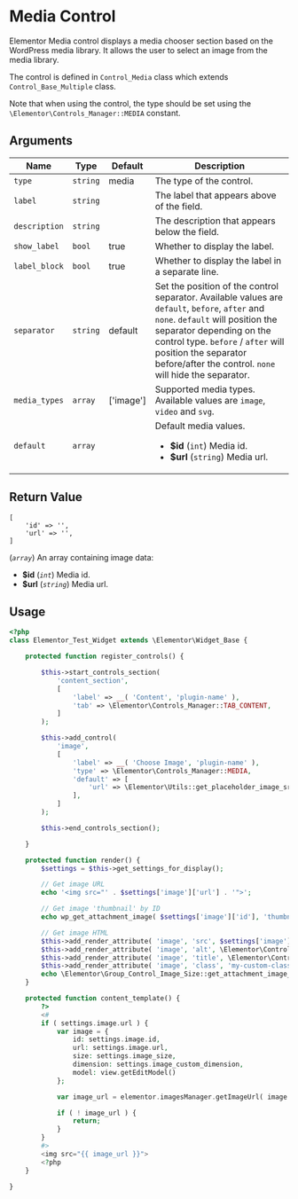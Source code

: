 # Media Control

Elementor Media control displays a media chooser section based on the WordPress media library. It allows the user to select an image from the media library.

The control is defined in `Control_Media` class which extends `Control_Base_Multiple` class.

Note that when using the control, the type should be set using the `\Elementor\Controls_Manager::MEDIA` constant.

## Arguments

<table>
	<thead>
		<tr>
			<th>Name</th>
			<th>Type</th>
			<th>Default</th>
			<th>Description</th>
		</tr>
	</thead>
	<tbody>
		<tr>
			<td><code>type</code></td>
			<td><code>string</code></td>
			<td>media</td>
			<td>The type of the control.</td>
		</tr>
		<tr>
			<td><code>label</code></td>
			<td><code>string</code></td>
			<td></td>
			<td>The label that appears above of the field.</td>
		</tr>
		<tr>
			<td><code>description</code></td>
			<td><code>string</code></td>
			<td></td>
			<td>The description that appears below the field.</td>
		</tr>
		<tr>
			<td><code>show_label</code></td>
			<td><code>bool</code></td>
			<td>true</td>
			<td>Whether to display the label.</td>
		</tr>
		<tr>
			<td><code>label_block</code></td>
			<td><code>bool</code></td>
			<td>true</td>
			<td>Whether to display the label in a separate line.</td>
		</tr>
		<tr>
			<td><code>separator</code></td>
			<td><code>string</code></td>
			<td>default</td>
			<td>Set the position of the control separator. Available values are <code>default</code>, <code>before</code>, <code>after</code> and <code>none</code>. <code>default</code> will position the separator depending on the control type. <code>before</code> / <code>after</code> will position the separator before/after the control. <code>none</code> will hide the separator.</td>
		</tr>
		<tr>
			<td><code>media_types</code></td>
			<td><code>array</code></td>
			<td>['image']</td>
			<td>Supported media types. Available values are <code>image</code>, <code>video</code> and <code>svg</code>.</td>
		</tr>
		<tr>
			<td><code>default</code></td>
			<td><code>array</code></td>
			<td></td>
			<td>
				Default media values.
				<ul>
					<li><strong>$id</strong> (<code>int</code>) Media id.</li>
					<li><strong>$url</strong> (<code>string</code>) Media url.</li>
				</ul>
			</td>
		</tr>
	</tbody>
</table>

## Return Value

```
[
	'id' => '',
	'url' => '',
]
```

(_`array`_) An array containing image data:

* **$id** (_`int`_) Media id.
* **$url** (_`string`_) Media url.

## Usage

```php {14-23,32-33,35-36,38-43,48-65}
<?php
class Elementor_Test_Widget extends \Elementor\Widget_Base {

	protected function register_controls() {

		$this->start_controls_section(
			'content_section',
			[
				'label' => __( 'Content', 'plugin-name' ),
				'tab' => \Elementor\Controls_Manager::TAB_CONTENT,
			]
		);

		$this->add_control(
			'image',
			[
				'label' => __( 'Choose Image', 'plugin-name' ),
				'type' => \Elementor\Controls_Manager::MEDIA,
				'default' => [
					'url' => \Elementor\Utils::get_placeholder_image_src(),
				],
			]
		);

		$this->end_controls_section();

	}

	protected function render() {
		$settings = $this->get_settings_for_display();

		// Get image URL
		echo '<img src="' . $settings['image']['url'] . '">';

		// Get image 'thumbnail' by ID
		echo wp_get_attachment_image( $settings['image']['id'], 'thumbnail' );

		// Get image HTML
		$this->add_render_attribute( 'image', 'src', $settings['image']['url'] );
		$this->add_render_attribute( 'image', 'alt', \Elementor\Control_Media::get_image_alt( $settings['image'] ) );
		$this->add_render_attribute( 'image', 'title', \Elementor\Control_Media::get_image_title( $settings['image'] ) );
		$this->add_render_attribute( 'image', 'class', 'my-custom-class' );
		echo \Elementor\Group_Control_Image_Size::get_attachment_image_html( $settings, 'thumbnail', 'image' );
	}

	protected function content_template() {
		?>
		<#
		if ( settings.image.url ) {
			var image = {
				id: settings.image.id,
				url: settings.image.url,
				size: settings.image_size,
				dimension: settings.image_custom_dimension,
				model: view.getEditModel()
			};

			var image_url = elementor.imagesManager.getImageUrl( image );

			if ( ! image_url ) {
				return;
			}
		}
		#>
		<img src="{{ image_url }}">
		<?php
	}

}
```
